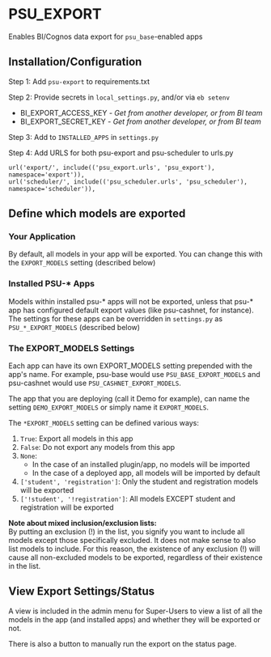 # PSU_EXPORT

Enables BI/Cognos data export for `psu_base`-enabled apps

## Installation/Configuration

Step 1: Add `psu-export` to requirements.txt

Step 2: Provide secrets in `local_settings.py`, and/or via `eb setenv`
* BI_EXPORT_ACCESS_KEY *- Get from another developer, or from BI team*
* BI_EXPORT_SECRET_KEY *- Get from another developer, or from BI team*

Step 3: Add to `INSTALLED_APPS` in `settings.py`

Step 4: Add URLS for both psu-export and psu-scheduler to urls.py
```
url('export/', include(('psu_export.urls', 'psu_export'), namespace='export')),
url('scheduler/', include(('psu_scheduler.urls', 'psu_scheduler'), namespace='scheduler')),
```

## Define which models are exported

### Your Application
By default, all models in your app will be exported.  You can change this with the `EXPORT_MODELS` 
setting (described below)

### Installed PSU-* Apps
Models within installed psu-* apps will not be exported, unless that psu-* 
app has configured default export values (like psu-cashnet, for instance). 
The settings for these apps can be overridden in `settings.py` as `PSU_*_EXPORT_MODELS` (described below)

### The EXPORT_MODELS Settings
Each app can have its own EXPORT_MODELS setting prepended with the app's name. 
For example, psu-base would use `PSU_BASE_EXPORT_MODELS` and psu-cashnet would use `PSU_CASHNET_EXPORT_MODELS`. 

The app that you are deploying (call it Demo for example), can name the setting 
`DEMO_EXPORT_MODELS` or simply name it `EXPORT_MODELS`.

The `*EXPORT_MODELS` setting can be defined various ways:
1. `True`: Export all models in this app
1. `False`: Do not export any models from this app
1. `None`: 
   * In the case of an installed plugin/app, no models will be imported
   * In the case of a deployed app, all models will be imported by default
1. `['student', 'registration']`: Only the student and registration models will be exported
1. `['!student', '!registration']`: All models EXCEPT student and registration will be exported  

**Note about mixed inclusion/exclusion lists:**  
By putting an exclusion (!) in the list, you signify you want to include all models except those 
specifically excluded.  It does not make sense to also list models to include.  For this reason,
the existence of any exclusion (!) will cause all non-excluded models to be exported, regardless of 
their existence in the list.

## View Export Settings/Status
A view is included in the admin menu for Super-Users to view a list of all the models in the app 
(and installed apps) and whether they will be exported or not.  

There is also a button to manually run the export on the status page.